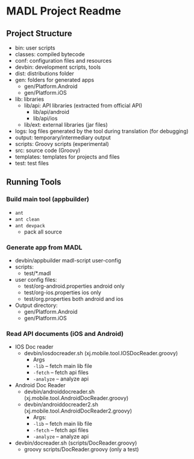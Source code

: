 # MADL Project Readme 

## Project Structure

- bin: user scripts
- classes: compiled bytecode 
- conf: configuration files and resources 
- devbin: development scripts, tools 
- dist: distributions folder 
- gen: folders for generated apps
	- gen/Platform.Android
	- gen/Platform.iOS
- lib: libraries 
	- lib/api: API libraries (extracted from official API)
		- lib/api/android
		- lib/api/ios
	- lib/ext: external libraries (jar files)
- logs: log files generated by the tool during translation (for debugging)
- output: temporary/intermediary output  
- scripts: Groovy scripts (experimental) 
- src: source code (Groovy) 
- templates: templates for projects and files 
- test: test files 

## Running Tools 

### Build main tool (appbuilder)
- `ant` 
- `ant clean` 
- `ant devpack`
	- pack all source 
	
### Generate app from MADL
- devbin/appbuilder madl-script  user-config
- scripts: 
	- test/*.madl
- user config files: 
	- test/org-android.properties		android only
	- test/org-ios.properties			ios only
	- test/org.properties				both android and ios 
- Output directory:
	- gen/Platform.Android
	- gen/Platform.iOS

### Read API documents (iOS and Android) 	
- IOS Doc reader
	- devbin/iosdocreader.sh (xj.mobile.tool.IOSDocReader.groovy)
		- Args
		- `-lib` – fetch main lib file
		- `-fetch` – fetch api files
		- `-analyze` – analyze api
- Android Doc Reader
	- devbin/androiddocreader.sh (xj.mobile.tool.AndroidDocReader.groovy)
	- devbin/androiddocreader2.sh (xj.mobile.tool.AndroidDocReader2.groovy)
		- Args:
		- `-lib` – fetch main lib file
		- `-fetch` – fetch api files
		- `-analyze` – analyze api
- devbin/docreader.sh (scripts/DocReader.groovy) 
	- groovy scripts/DocReader.groovy (only a test)
	

